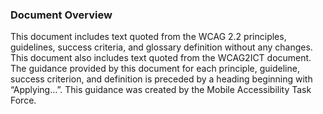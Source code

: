 ### Document Overview

This document includes text quoted from the WCAG 2.2 principles, guidelines, success criteria, and glossary definition  without any changes. This document also includes text quoted from the WCAG2ICT document. The guidance provided by this document for each principle, guideline, success criterion, and definition is preceded by a heading beginning with “Applying…”. This guidance was created by the Mobile Accessibility Task Force.
